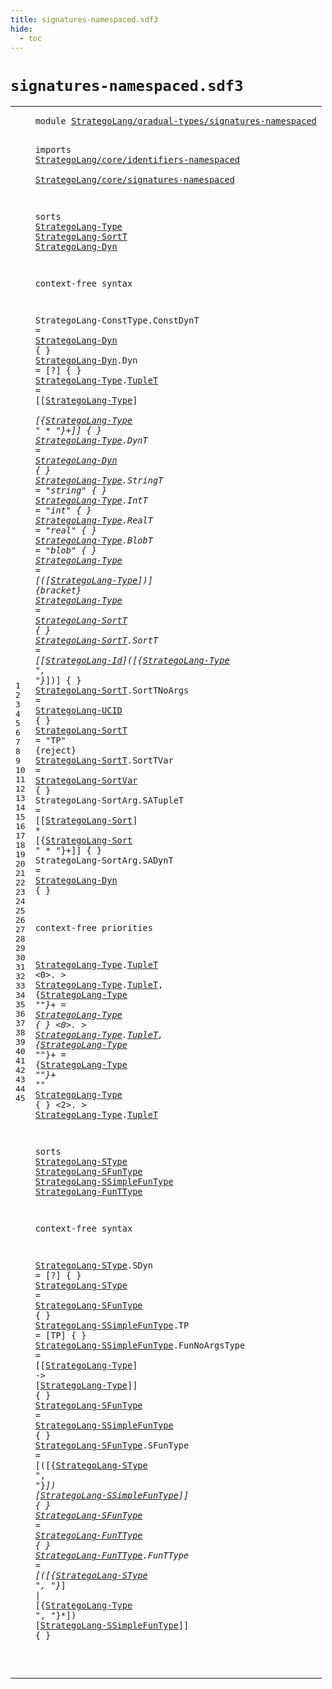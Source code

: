 ```yaml
---
title: signatures-namespaced.sdf3
hide:
  - toc
---
```


# `signatures-namespaced.sdf3`



[pdmosses/stratego/stratego.lang/src-gen/syntax/StrategoLang/gradual-types/signatures-namespaced.sdf3]: https://github.com/pdmosses/stratego/blob/master/stratego.lang/src-gen/syntax/StrategoLang/gradual-types/signatures-namespaced.sdf3 "The source file on GitHub"

<div class="sdf3"><table class="highlighttable"><tbody><tr><td class="linenos"><div class="linenodiv"><pre><span></span>1
2
3
4
5
6
7
8
9
10
11
12
13
14
15
16
17
18
19
20
21
22
23
24
25
26
27
28
29
30
31
32
33
34
35
36
37
38
39
40
41
42
43
44
45
</pre></div></td>
<td class="code"><pre><code><span class="keyword">module</span> <a href="../terms-namespaced.sdf3#StrategoLang/gradual-types/signatures-namespaced_139_187" id="StrategoLang/gradual-types/signatures-namespaced_7_55" title="Referenced at ../terms-namespaced.sdf3 line 6">StrategoLang/gradual-types/signatures-namespaced</a>

<span class="keyword">imports</span>
  <a href="../../core/identifiers-namespaced.sdf3#StrategoLang/core/identifiers-namespaced_7_47" id="StrategoLang/core/identifiers-namespaced_67_107" title="Defined at ../../core/identifiers-namespaced.sdf3 line 1">StrategoLang/core/identifiers-namespaced</a>        
  <a href="../../core/signatures-namespaced.sdf3#StrategoLang/core/signatures-namespaced_7_46" id="StrategoLang/core/signatures-namespaced_111_150" title="Defined at ../../core/signatures-namespaced.sdf3 line 1">StrategoLang/core/signatures-namespaced</a>

<span class="keyword">sorts</span> <a href="#StrategoLang-Type_2003_2020" id="StrategoLang-Type_158_175" title="Referenced at line 45; ../strategies-namespaced.sdf3 line 22; ../terms-namespaced.sdf3 line 10">StrategoLang-Type</a> <a href="#StrategoLang-SortT_695_713" id="StrategoLang-SortT_176_194" title="Referenced at line 20">StrategoLang-SortT</a> <a href="#StrategoLang-Dyn_1074_1090" id="StrategoLang-Dyn_195_211" title="Referenced at line 26">StrategoLang-Dyn</a>

<span class="keyword">context-free syntax</span>

  <span id="StrategoLang-ConstType_236_258" title="Not referenced locally, nor via imports">StrategoLang-ConstType</span>.<span class="cons_Constructor"><span id="ConstDynT_259_268" title="Not referenced locally, nor via imports">ConstDynT</span></span> = <a href="#StrategoLang-Dyn_195_211" id="StrategoLang-Dyn_271_287" title="Defined at line 7, 12">StrategoLang-Dyn</a> { }
  <a href="#StrategoLang-Dyn_1074_1090" id="StrategoLang-Dyn_294_310" title="Referenced at line 26">StrategoLang-Dyn</a>.<span class="cons_Constructor"><span id="Dyn_311_314" title="Not referenced locally, nor via imports">Dyn</span></span> = [<span class="cons_String">?</span>] { }
  <a href="#StrategoLang-Type_2003_2020" id="StrategoLang-Type_327_344" title="Referenced at line 45; ../strategies-namespaced.sdf3 line 22; ../terms-namespaced.sdf3 line 10">StrategoLang-Type</a>.<span class="cons_Constructor"><a href="#TupleT_1370_1376" id="TupleT_345_351" title="Referenced at line 32">TupleT</a></span> = [[<a href="#StrategoLang-Type_158_175" id="StrategoLang-Type_356_373" title="Defined at line 7, 13, 14, 15, 16, 17, 18, 19, 20">StrategoLang-Type</a>] <span class="cons_String">*</span> [{<a href="#StrategoLang-Type_158_175" id="StrategoLang-Type_379_396" title="Defined at line 7, 13, 14, 15, 16, 17, 18, 19, 20">StrategoLang-Type</a> <span class="cons_Lit">" * "</span>}+]] { }
  <a href="#StrategoLang-Type_2003_2020" id="StrategoLang-Type_413_430" title="Referenced at line 45; ../strategies-namespaced.sdf3 line 22; ../terms-namespaced.sdf3 line 10">StrategoLang-Type</a>.<span class="cons_Constructor"><span id="DynT_431_435" title="Not referenced locally, nor via imports">DynT</span></span> = <a href="#StrategoLang-Dyn_195_211" id="StrategoLang-Dyn_438_454" title="Defined at line 7, 12">StrategoLang-Dyn</a> { }
  <a href="#StrategoLang-Type_2003_2020" id="StrategoLang-Type_461_478" title="Referenced at line 45; ../strategies-namespaced.sdf3 line 22; ../terms-namespaced.sdf3 line 10">StrategoLang-Type</a>.<span class="cons_Constructor"><span id="StringT_479_486" title="Not referenced locally, nor via imports">StringT</span></span> = <span class="cons_Lit">"string"</span> { }
  <a href="#StrategoLang-Type_2003_2020" id="StrategoLang-Type_504_521" title="Referenced at line 45; ../strategies-namespaced.sdf3 line 22; ../terms-namespaced.sdf3 line 10">StrategoLang-Type</a>.<span class="cons_Constructor"><span id="IntT_522_526" title="Not referenced locally, nor via imports">IntT</span></span> = <span class="cons_Lit">"int"</span> { }
  <a href="#StrategoLang-Type_2003_2020" id="StrategoLang-Type_541_558" title="Referenced at line 45; ../strategies-namespaced.sdf3 line 22; ../terms-namespaced.sdf3 line 10">StrategoLang-Type</a>.<span class="cons_Constructor"><span id="RealT_559_564" title="Not referenced locally, nor via imports">RealT</span></span> = <span class="cons_Lit">"real"</span> { }
  <a href="#StrategoLang-Type_2003_2020" id="StrategoLang-Type_580_597" title="Referenced at line 45; ../strategies-namespaced.sdf3 line 22; ../terms-namespaced.sdf3 line 10">StrategoLang-Type</a>.<span class="cons_Constructor"><span id="BlobT_598_603" title="Not referenced locally, nor via imports">BlobT</span></span> = <span class="cons_Lit">"blob"</span> { }
  <a href="#StrategoLang-Type_2003_2020" id="StrategoLang-Type_619_636" title="Referenced at line 45; ../strategies-namespaced.sdf3 line 22; ../terms-namespaced.sdf3 line 10">StrategoLang-Type</a> = [<span class="cons_String">(</span>[<a href="#StrategoLang-Type_158_175" id="StrategoLang-Type_642_659" title="Defined at line 7, 13, 14, 15, 16, 17, 18, 19, 20">StrategoLang-Type</a>]<span class="cons_String">)</span>] {<span class="keyword">bracket</span>}
  <a href="#StrategoLang-Type_2003_2020" id="StrategoLang-Type_675_692" title="Referenced at line 45; ../strategies-namespaced.sdf3 line 22; ../terms-namespaced.sdf3 line 10">StrategoLang-Type</a> = <a href="#StrategoLang-SortT_176_194" id="StrategoLang-SortT_695_713" title="Defined at line 7, 21, 22, 23, 24">StrategoLang-SortT</a> { }
  <a href="#StrategoLang-SortT_695_713" id="StrategoLang-SortT_720_738" title="Referenced at line 20">StrategoLang-SortT</a>.<span class="cons_Constructor"><span id="SortT_739_744" title="Not referenced locally, nor via imports">SortT</span></span> = [[<a href="../../core/identifiers-namespaced.sdf3#StrategoLang-Id_645_660" id="StrategoLang-Id_749_764" title="Defined at ../../core/identifiers-namespaced.sdf3 line 27, 29, 49, 50, 51">StrategoLang-Id</a>]<span class="cons_String">(</span>[{<a href="#StrategoLang-Type_158_175" id="StrategoLang-Type_768_785" title="Defined at line 7, 13, 14, 15, 16, 17, 18, 19, 20">StrategoLang-Type</a> <span class="cons_Lit">", "</span>}*]<span class="cons_String">)</span>] { }
  <a href="#StrategoLang-SortT_695_713" id="StrategoLang-SortT_802_820" title="Referenced at line 20">StrategoLang-SortT</a>.<span class="cons_Constructor"><span id="SortTNoArgs_821_832" title="Not referenced locally, nor via imports">SortTNoArgs</span></span> = <a href="../../core/identifiers-namespaced.sdf3#StrategoLang-UCID_841_858" id="StrategoLang-UCID_835_852" title="Defined at ../../core/identifiers-namespaced.sdf3 line 31, 54">StrategoLang-UCID</a> { }
  <a href="#StrategoLang-SortT_695_713" id="StrategoLang-SortT_859_877" title="Referenced at line 20">StrategoLang-SortT</a> = <span class="cons_Lit">"TP"</span> {<span class="keyword">reject</span>}
  <a href="#StrategoLang-SortT_695_713" id="StrategoLang-SortT_896_914" title="Referenced at line 20">StrategoLang-SortT</a>.<span class="cons_Constructor"><span id="SortTVar_915_923" title="Not referenced locally, nor via imports">SortTVar</span></span> = <a href="../../core/identifiers-namespaced.sdf3#StrategoLang-SortVar_892_912" id="StrategoLang-SortVar_926_946" title="Defined at ../../core/identifiers-namespaced.sdf3 line 32, 33">StrategoLang-SortVar</a> { }
  <span id="StrategoLang-SortArg_953_973" title="Not referenced locally, nor via imports">StrategoLang-SortArg</span>.<span class="cons_Constructor"><span id="SATupleT_974_982" title="Not referenced locally, nor via imports">SATupleT</span></span> = [[<a href="../../core/signatures-namespaced.sdf3#StrategoLang-Sort_1053_1070" id="StrategoLang-Sort_987_1004" title="Defined at ../../core/signatures-namespaced.sdf3 line 32, 36, 37, 38">StrategoLang-Sort</a>] <span class="cons_String">*</span> [{<a href="../../core/signatures-namespaced.sdf3#StrategoLang-Sort_1053_1070" id="StrategoLang-Sort_1010_1027" title="Defined at ../../core/signatures-namespaced.sdf3 line 32, 36, 37, 38">StrategoLang-Sort</a> <span class="cons_Lit">" * "</span>}+]] { }
  <span id="StrategoLang-SortArg_1044_1064" title="Not referenced locally, nor via imports">StrategoLang-SortArg</span>.<span class="cons_Constructor"><span id="SADynT_1065_1071" title="Not referenced locally, nor via imports">SADynT</span></span> = <a href="#StrategoLang-Dyn_195_211" id="StrategoLang-Dyn_1074_1090" title="Defined at line 7, 12">StrategoLang-Dyn</a> { }

<span class="keyword">context-free priorities</span>

  <a href="#StrategoLang-Type_158_175" id="StrategoLang-Type_1123_1140" title="Defined at line 7, 13, 14, 15, 16, 17, 18, 19, 20">StrategoLang-Type</a>.<span class="cons_Constructor"><a href="#TupleT_345_351" id="TupleT_1141_1147" title="Defined at line 13">TupleT</a></span> &lt;0&gt;. &gt; <a href="#StrategoLang-Type_158_175" id="StrategoLang-Type_1155_1172" title="Defined at line 7, 13, 14, 15, 16, 17, 18, 19, 20">StrategoLang-Type</a>.<span class="cons_Constructor"><a href="#TupleT_345_351" id="TupleT_1173_1179" title="Defined at line 13">TupleT</a></span>,
  {<a href="#StrategoLang-Type_158_175" id="StrategoLang-Type_1184_1201" title="Defined at line 7, 13, 14, 15, 16, 17, 18, 19, 20">StrategoLang-Type</a> <span class="cons_Lit">"*"</span>}+ = <a href="#StrategoLang-Type_158_175" id="StrategoLang-Type_1210_1227" title="Defined at line 7, 13, 14, 15, 16, 17, 18, 19, 20">StrategoLang-Type</a> { } &lt;0&gt;. &gt; <a href="#StrategoLang-Type_158_175" id="StrategoLang-Type_1239_1256" title="Defined at line 7, 13, 14, 15, 16, 17, 18, 19, 20">StrategoLang-Type</a>.<span class="cons_Constructor"><a href="#TupleT_345_351" id="TupleT_1257_1263" title="Defined at line 13">TupleT</a></span>,
  {<a href="#StrategoLang-Type_158_175" id="StrategoLang-Type_1268_1285" title="Defined at line 7, 13, 14, 15, 16, 17, 18, 19, 20">StrategoLang-Type</a> <span class="cons_Lit">"*"</span>}+ = {<a href="#StrategoLang-Type_158_175" id="StrategoLang-Type_1295_1312" title="Defined at line 7, 13, 14, 15, 16, 17, 18, 19, 20">StrategoLang-Type</a> <span class="cons_Lit">"*"</span>}+ <span class="cons_Lit">"*"</span> <a href="#StrategoLang-Type_158_175" id="StrategoLang-Type_1323_1340" title="Defined at line 7, 13, 14, 15, 16, 17, 18, 19, 20">StrategoLang-Type</a> { } &lt;2&gt;. &gt; <a href="#StrategoLang-Type_158_175" id="StrategoLang-Type_1352_1369" title="Defined at line 7, 13, 14, 15, 16, 17, 18, 19, 20">StrategoLang-Type</a>.<span class="cons_Constructor"><a href="#TupleT_345_351" id="TupleT_1370_1376" title="Defined at line 13">TupleT</a></span>

<span class="keyword">sorts</span> <a href="#StrategoLang-SType_1972_1990" id="StrategoLang-SType_1384_1402" title="Referenced at line 45; ../strategies-namespaced.sdf3 line 25">StrategoLang-SType</a> <a href="#StrategoLang-SFunType_1556_1577" id="StrategoLang-SFunType_1403_1424" title="Referenced at line 39">StrategoLang-SFunType</a> <a href="#StrategoLang-SSimpleFunType_2031_2058" id="StrategoLang-SSimpleFunType_1425_1452" title="Referenced at line 45">StrategoLang-SSimpleFunType</a> <a href="#StrategoLang-FunTType_1907_1928" id="StrategoLang-FunTType_1453_1474" title="Referenced at line 44; ../strategies-namespaced.sdf3 line 36">StrategoLang-FunTType</a>

<span class="keyword">context-free syntax</span>

  <a href="#StrategoLang-SType_1972_1990" id="StrategoLang-SType_1499_1517" title="Referenced at line 45; ../strategies-namespaced.sdf3 line 25">StrategoLang-SType</a>.<span class="cons_Constructor"><span id="SDyn_1518_1522" title="Not referenced locally, nor via imports">SDyn</span></span> = [<span class="cons_String">?</span>] { }
  <a href="#StrategoLang-SType_1972_1990" id="StrategoLang-SType_1535_1553" title="Referenced at line 45; ../strategies-namespaced.sdf3 line 25">StrategoLang-SType</a> = <a href="#StrategoLang-SFunType_1403_1424" id="StrategoLang-SFunType_1556_1577" title="Defined at line 34, 42, 43, 44">StrategoLang-SFunType</a> { }
  <a href="#StrategoLang-SSimpleFunType_2031_2058" id="StrategoLang-SSimpleFunType_1584_1611" title="Referenced at line 45">StrategoLang-SSimpleFunType</a>.<span class="cons_Constructor"><span id="TP_1612_1614" title="Not referenced locally, nor via imports">TP</span></span> = [<span class="cons_String">TP</span>] { }
  <a href="#StrategoLang-SSimpleFunType_2031_2058" id="StrategoLang-SSimpleFunType_1628_1655" title="Referenced at line 45">StrategoLang-SSimpleFunType</a>.<span class="cons_Constructor"><span id="FunNoArgsType_1656_1669" title="Not referenced locally, nor via imports">FunNoArgsType</span></span> = [[<a href="#StrategoLang-Type_158_175" id="StrategoLang-Type_1674_1691" title="Defined at line 7, 13, 14, 15, 16, 17, 18, 19, 20">StrategoLang-Type</a>] <span class="cons_String">-&gt;</span> [<a href="#StrategoLang-Type_158_175" id="StrategoLang-Type_1697_1714" title="Defined at line 7, 13, 14, 15, 16, 17, 18, 19, 20">StrategoLang-Type</a>]] { }
  <a href="#StrategoLang-SFunType_1556_1577" id="StrategoLang-SFunType_1723_1744" title="Referenced at line 39">StrategoLang-SFunType</a> = <a href="#StrategoLang-SSimpleFunType_1425_1452" id="StrategoLang-SSimpleFunType_1747_1774" title="Defined at line 34, 40, 41">StrategoLang-SSimpleFunType</a> { }
  <a href="#StrategoLang-SFunType_1556_1577" id="StrategoLang-SFunType_1781_1802" title="Referenced at line 39">StrategoLang-SFunType</a>.<span class="cons_Constructor"><span id="SFunType_1803_1811" title="Not referenced locally, nor via imports">SFunType</span></span> = [<span class="cons_String">(</span>[{<a href="#StrategoLang-SType_1384_1402" id="StrategoLang-SType_1818_1836" title="Defined at line 34, 38, 39">StrategoLang-SType</a> <span class="cons_Lit">", "</span>}*]<span class="cons_String">)</span> [<a href="#StrategoLang-SSimpleFunType_1425_1452" id="StrategoLang-SSimpleFunType_1847_1874" title="Defined at line 34, 40, 41">StrategoLang-SSimpleFunType</a>]] { }
  <a href="#StrategoLang-SFunType_1556_1577" id="StrategoLang-SFunType_1883_1904" title="Referenced at line 39">StrategoLang-SFunType</a> = <a href="#StrategoLang-FunTType_1453_1474" id="StrategoLang-FunTType_1907_1928" title="Defined at line 34, 45">StrategoLang-FunTType</a> { }
  <a href="#StrategoLang-FunTType_1907_1928" id="StrategoLang-FunTType_1935_1956" title="Referenced at line 44; ../strategies-namespaced.sdf3 line 36">StrategoLang-FunTType</a>.<span class="cons_Constructor"><span id="FunTType_1957_1965" title="Not referenced locally, nor via imports">FunTType</span></span> = [<span class="cons_String">(</span>[{<a href="#StrategoLang-SType_1384_1402" id="StrategoLang-SType_1972_1990" title="Defined at line 34, 38, 39">StrategoLang-SType</a> <span class="cons_Lit">", "</span>}*] <span class="cons_String">|</span> [{<a href="#StrategoLang-Type_158_175" id="StrategoLang-Type_2003_2020" title="Defined at line 7, 13, 14, 15, 16, 17, 18, 19, 20">StrategoLang-Type</a> <span class="cons_Lit">", "</span>}*]<span class="cons_String">)</span> [<a href="#StrategoLang-SSimpleFunType_1425_1452" id="StrategoLang-SSimpleFunType_2031_2058" title="Defined at line 34, 40, 41">StrategoLang-SSimpleFunType</a>]] { }

</code></pre></td></tr></tbody></table></div>